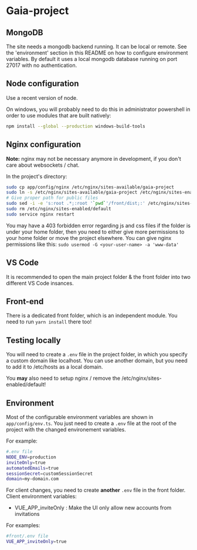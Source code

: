# Gaia-project

## MongoDB

The site needs a mongodb backend running. It can be local or remote. See the 'environment' section in this README on how to configure environment variables. By default it uses a local mongodb database running on port 27017 with no authentication.

## Node configuration

Use a recent version of node.

On windows, you will probably need to do this in administrator powershell in order to use modules
that are built natively:

```bash
npm install --global --production windows-build-tools
```

## Nginx configuration

**Note:** nginx may not be necessary anymore in development, if you don't care about websockets / chat.

In the project's directory:

```bash
sudo cp app/config/nginx /etc/nginx/sites-available/gaia-project
sudo ln -s /etc/nginx/sites-available/gaia-project /etc/nginx/sites-enabled/gaia-project
# Give proper path for public files
sudo sed -i -e 's:root .*;:root '`pwd`'/front/dist;:' /etc/nginx/sites-available/gaia-project
sudo rm /etc/nginx/sites-enabled/default 
sudo service nginx restart
```

You may have a 403 forbidden error regarding js and css files if the folder is under your home folder, then you need to either give more permissions to your home folder or move the project elsewhere. You can give nginx permissions like this: `sudo usermod -G <your-user-name> -a 'www-data'`

## VS Code

It is recommended to open the main project folder & the front folder into two different VS Code insances.

## Front-end

There is a dedicated front folder, which is an independent module. You need to run `yarn install` there too!

## Testing locally

You will need to create a `.env` file in the project folder, in which you specify a custom domain like localhost. You can use
another domain, but you need to add it to /etc/hosts as a local domain.

You **may** also need to setup nginx / remove the /etc/nginx/sites-enabled/default!

## Environment

Most of the configurable environment variables are shown in `app/config/env.ts`. You just need to create a `.env` file at the root of the project with the changed environement variables.

For example:

```bash
#.env file
NODE_ENV=production
inviteOnly=true
automatedEmails=true
sessionSecret=customSessionSecret
domain=my-domain.com
```

For client changes, you need to create **another** `.env` file in the front folder. Client environment variables:

- VUE_APP_inviteOnly : Make the UI only allow new accounts from invitations

For examples:

```bash
#front/.env file
VUE_APP_inviteOnly=true
```
